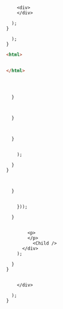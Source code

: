 ---
---


``` js
```




```js{4, 6}

    <div>
    </div>

  ); 
}

``` 


```js{6}
  );
}
```


>
>





``` html
<html>


</html>
```


```js{28-31, 42-49, 53, 61-63, 70-71, 74}



  }



  }



  }


    );

  }
}



  }


    }));

  }


        <p>
        </p>
          <Child />
      </div>
    );

  }
}


    </div>

  ); 
}

```



